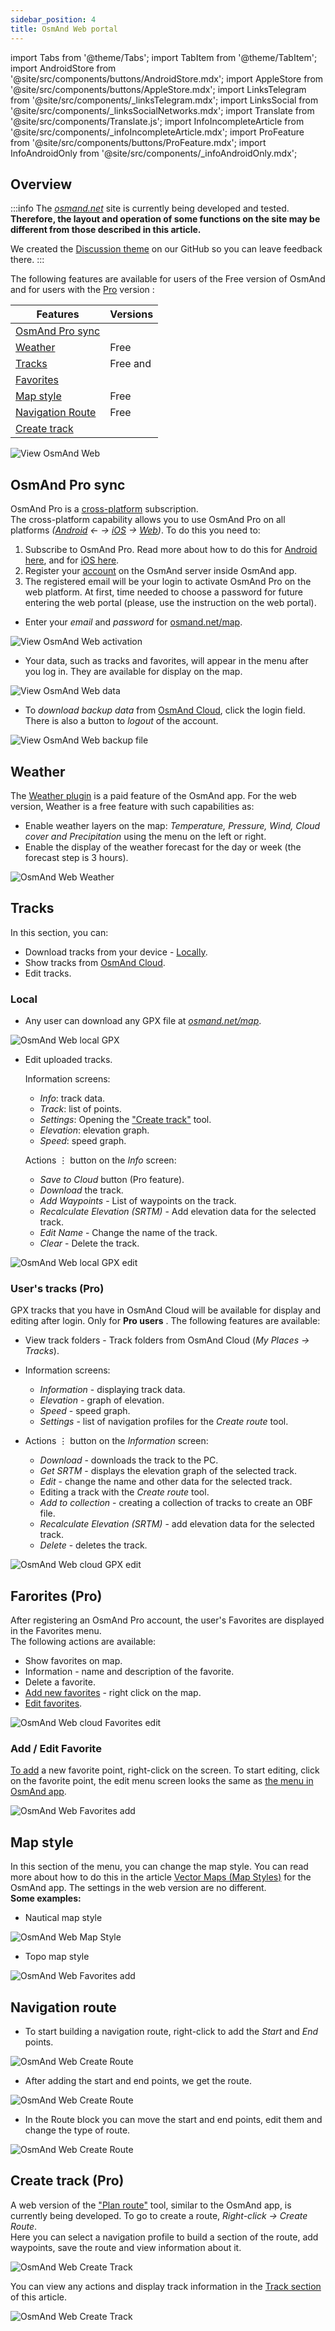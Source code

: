 ```yaml
---
sidebar_position: 4
title: OsmAnd Web portal
---
```


import Tabs from '@theme/Tabs';
import TabItem from '@theme/TabItem';
import AndroidStore from '@site/src/components/buttons/AndroidStore.mdx';
import AppleStore from '@site/src/components/buttons/AppleStore.mdx';
import LinksTelegram from '@site/src/components/_linksTelegram.mdx';
import LinksSocial from '@site/src/components/_linksSocialNetworks.mdx';
import Translate from '@site/src/components/Translate.js';
import InfoIncompleteArticle from '@site/src/components/_infoIncompleteArticle.mdx';
import ProFeature from '@site/src/components/buttons/ProFeature.mdx';
import InfoAndroidOnly from '@site/src/components/_infoAndroidOnly.mdx';


## Overview

:::info
The *[osmand.net](https://osmand.net/map/)* site is currently being developed and tested.  
**Therefore, the layout and operation of some functions on the site may be different from those described in this article.**   

We created the [Discussion theme](https://github.com/osmandapp/OsmAnd/discussions/16567) on our GitHub so you can leave feedback there.
:::

The following features are available for users of the Free version of OsmAnd and for users with the [Pro](../purchases/android.md#osmand-pro) version <ProFeature/>:  

Features | Versions
|--- |--- |
| [OsmAnd Pro sync](#osmand-pro-sync) | <ProFeature/> |
| [Weather](#weather) | Free |
| [Tracks](#weather) | Free and <ProFeature/> |
| [Favorites](#farorites-pro) | <ProFeature/> | 
| [Map style](#map-style) | Free |
| [Navigation Route](#navigation-route) | Free |
| [Create track](#create-track-pro) | <ProFeature/> |   


![View OsmAnd Web](@site/static/img/web/web.png)


## OsmAnd Pro sync

OsmAnd Pro is a [cross-platform](../troubleshooting/setup.md#cross-platform) subscription.  
The cross-platform capability allows you to use OsmAnd Pro on all platforms *([Android](../purchases/android.md)  ← →  [iOS](../purchases/ios.md)  →  [Web](https://www.osmand.net/map))*. To do this you need to:

1. Subscribe to OsmAnd Pro. Read more about how to do this for [Android here](../purchases/android.md#how-to-buy), and for [iOS here](../purchases/ios.md#how-to-buy).
2. Register your [account](../troubleshooting/setup.md#cross-platform) on the OsmAnd server inside OsmAnd app.
3. The registered email will be your login to activate OsmAnd Pro on the web platform. At first, time needed to choose a password for future entering the web portal (please, use the instruction on the web portal).

- Enter your *email* and *password* for [osmand.net/map](https://osmand.net/map/).   

![View OsmAnd Web activation](@site/static/img/web/web_pro_activation.png)  

- Your data, such as tracks and favorites, will appear in the menu after you log in. They are available for display on the map.  

![View OsmAnd Web data](@site/static/img/web/web_data.png)  

- To *download backup data* from [OsmAnd Cloud](https://osmand.net/docs/user/personal/osmand-cloud), click the login field. There is also a button to *logout* of the account.  

![View OsmAnd Web backup file](@site/static/img/web/web_backup_file.png)  


## Weather

The [Weather plugin](../plugins/weather.md) is a paid feature of the OsmAnd app. For the web version, Weather is a free feature with such capabilities as:
- Enable weather layers on the map: *Temperature, Pressure, Wind, Cloud cover and Precipitation* using the menu on the left or right.
- Enable the display of the weather forecast for the day or week (the forecast step is 3 hours).  

![OsmAnd Web Weather](@site/static/img/web/web_weather.png)


## Tracks

In this section, you can:

- Download tracks from your device - [Locally](#local).
- Show tracks from [OsmAnd Cloud](#users-tracks-pro).
- Edit tracks.

### Local

- Any user can download any GPX file at [*osmand.net/map*](https://osmand.net/map).    

![OsmAnd Web local GPX](@site/static/img/web/web_local_gpx.png)

- Edit uploaded tracks.  

  Information screens:
  - *Info*: track data.
  - *Track*: list of points.
  - *Settings*: Opening the ["Create track"](#create-track-pro) tool.
  - *Elevation*: elevation graph.
  - *Speed*: speed graph.  

  Actions &#8942; button on the *Info* screen:
  - *Save to Cloud* button (Pro feature).
  - *Download* the track.
  - *Add Waypoints* - List of waypoints on the track.
  - *Recalculate Elevation (SRTM)* - Add elevation data for the selected track.
  - *Edit Name* - Change the name of the track.
  - *Clear* - Delete the track.  

![OsmAnd Web local GPX edit](@site/static/img/web/web_local_gpx_edit.png)

### User's tracks (Pro)

GPX tracks that you have in OsmAnd Cloud will be available for display and editing after login. Only for **Pro users** <ProFeature/>.
The following features are available:

- View track folders - Track folders from OsmAnd Cloud (*My Places → Tracks*).

- Information screens:
  - *Information* - displaying track data.
  - *Elevation* - graph of elevation.
  - *Speed* - speed graph.
  - *Settings* - list of navigation profiles for the *Create route* tool.  

- Actions &#8942; button on the *Information* screen:
  - *Download* - downloads the track to the PC.
  - *Get SRTM* - displays the elevation graph of the selected track.
  - *Edit* - change the name and other data for the selected track.
  - Editing a track with the *Create route* tool.
  - *Add to collection* - creating a collection of tracks to create an OBF file.
  - *Recalculate Elevation (SRTM)* - add elevation data for the selected track.
  - *Delete* - deletes the track.

![OsmAnd Web cloud GPX edit](@site/static/img/web/web_cloud_gpx_edit.png)


## Farorites (Pro)

After registering an OsmAnd Pro account, the user's Favorites are displayed in the Favorites menu.  
The following actions are available:

- Show favorites on map.
- Information - name and description of the favorite.
- Delete a favorite.
- [Add new favorites](#add--edit-favorite) - right click on the map.
- [Edit favorites](#add--edit-favorite).  

![OsmAnd Web cloud Favorites edit](@site/static/img/web/web_cloud_favorites_edit.png)

### Add / Edit Favorite

[To add](../personal/favorites.md#edit) a new favorite point, right-click on the screen. To start editing, click on the favorite point, the edit menu screen looks the same as [the menu in OsmAnd app](../personal/favorites.md#create).  

![OsmAnd Web Favorites add](@site/static/img/web/web_favorites_add.png)


## Map style

In this section of the menu, you can change the map style. You can read more about how to do this in the article [Vector Maps (Map Styles)](../map/vector-maps.md) for the OsmAnd app. The settings in the web version are no different.  
**Some examples:**

- Nautical map style

![OsmAnd Web Map Style](@site/static/img/web/web_map_style_nautical.png)

- Topo map style

![OsmAnd Web Favorites add](@site/static/img/web/web_map_style_topo.png)


## Navigation route

- To start building a navigation route, right-click to add the *Start* and *End* points.

![OsmAnd Web Create Route](@site/static/img/web/web_create_route.png)

- After adding the start and end points, we get the route.

![OsmAnd Web Create Route](@site/static/img/web/web_create_route_1-1.png)

- In the Route block you can move the start and end points, edit them and change the type of route.

![OsmAnd Web Create Route](@site/static/img/web/web_create_route_2-1.png)


## Create track (Pro)

A web version of the ["Plan route"](../plan-route/create-route.md) tool, similar to the OsmAnd app, is currently being developed. To go to create a route, *Right-click → Create Route*.  
Here you can select a navigation profile to build a section of the route, add waypoints, save the route and view information about it.  

![OsmAnd Web Create Track](@site/static/img/web/web_create_track.png)

You can view any actions and display track information in the [Track section](#tracks) of this article.

![OsmAnd Web Create Track](@site/static/img/web/web_create_track_info.png)

